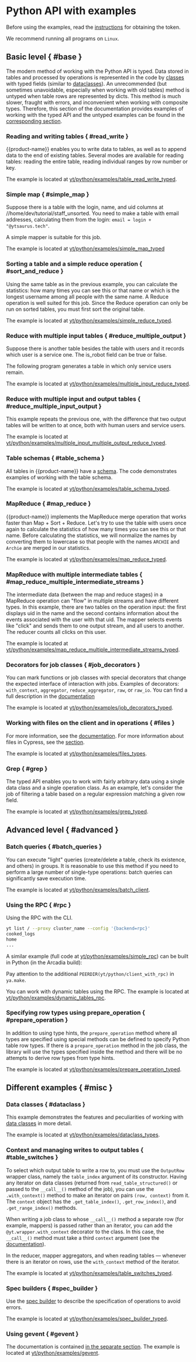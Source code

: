 # Python API with examples

Before using the examples, read the [instructions](../../../user-guide/storage/auth.md) for obtaining the token.

We recommend running all programs on `Linux`.

## Basic level { #base }

The modern method of working with the Python API is typed.
Data stored in tables and processed by operations is represented in the code by [classes](../../../api/python/userdoc.md#dataclass) with typed fields (similar to [dataclasses](https://docs.python.org/3/library/dataclasses.html)). An unrecommended (but sometimes unavoidable, especially when working with old tables) method is untyped when table rows are represented by dicts.
This method is much slower, fraught with errors, and inconvenient when working with composite types. Therefore, this section of the documentation provides examples of working with the typed API and the untyped examples can be found in the [corresponding section](#untyped_tutorial).

### Reading and writing tables { #read_write }

{{product-name}} enables you to write data to tables, as well as to append data to the end of existing tables. Several modes are available for reading tables: reading the entire table, reading individual ranges by row number or key.

The example is located at [yt/python/examples/table_read_write_typed](https://github.com/ytsaurus/ytsaurus/tree/main/yt/python/examples/table_read_write_typed).

### Simple map { #simple_map }

Suppose there is a table with the login, name, and uid columns at //home/dev/tutorial/staff_unsorted.
You need to make a table with email addresses, calculating them from the login: `email = login + "@ytsaurus.tech"`.

A simple mapper is suitable for this job.

The example is located at [yt/python/examples/simple_map_typed](https://github.com/ytsaurus/ytsaurus/tree/main/yt/python/examples/simple_map_typed)

### Sorting a table and a simple reduce operation { #sort_and_reduce }

Using the same table as in the previous example, you can calculate the statistics: how many times you can see this or that name or which is the longest username among all people with the same name. A Reduce operation is well suited for this job. Since the Reduce operation can only be run on sorted tables, you must first sort the original table.

The example is located at [yt/python/examples/simple_reduce_typed](https://github.com/ytsaurus/ytsaurus/tree/main/yt/python/examples/simple_reduce_typed).

### Reduce with multiple input tables { #reduce_multiple_output }

Suppose there is another table besides the table with users and it records which user is a service one. The is_robot field can be true or false.

The following program generates a table in which only service users remain.

The example is located at [yt/python/examples/multiple_input_reduce_typed](https://github.com/ytsaurus/ytsaurus/tree/main/yt/python/examples/multiple_input_reduce_typed).

### Reduce with multiple input and output tables { #reduce_multiple_input_output }

This example repeats the previous one, with the difference that two output tables will be written to at once, both with human users and service users.

The example is located at [yt/python/examples/multiple_input_multiple_output_reduce_typed](https://github.com/ytsaurus/ytsaurus/tree/main/yt/python/examples/multiple_input_multiple_output_reduce_typed).

### Table schemas { #table_schema }

All tables in {{product-name}} have a [schema](../../../api/python/userdoc.md#table_schema).
The code demonstrates examples of working with the table schema.

The example is located at [yt/python/examples/table_schema_typed](https://github.com/ytsaurus/ytsaurus/tree/main/yt/python/examples/table_schema_typed).

### MapReduce { #map_reduce }

{{product-name}} implements the MapReduce merge operation that works faster than Map + Sort + Reduce. Let's try to use the table with users once again to calculate the statistics of how many times you can see this or that name. Before calculating the statistics, we will normalize the names by converting them to lowercase so that people with the names `ARCHIE` and `Archie` are merged in our statistics.

The example is located at [yt/python/examples/map_reduce_typed](https://github.com/ytsaurus/ytsaurus/tree/main/yt/python/examples/map_reduce_typed).

### MapReduce with multiple intermediate tables { #map_reduce_multiple_intermediate_streams }

The intermediate data (between the map and reduce stages) in a MapReduce operation can "flow" in multiple streams and have different types. In this example, there are two tables on the operation input: the first displays uid in the name and the second contains information about the events associated with the user with that uid. The mapper selects events like "click" and sends them to one output stream, and all users to another. The reducer counts all clicks on this user.

The example is located at [yt/python/examples/map_reduce_multiple_intermediate_streams_typed](https://github.com/ytsaurus/ytsaurus/tree/main/yt/python/examples/map_reduce_multiple_intermediate_streams_typed).

### Decorators for job classes { #job_decorators }

You can mark functions or job classes with special decorators that change the expected interface of interaction with jobs.
Examples of decorators: `with_context`, `aggregator`, `reduce_aggregator`, `raw`, or `raw_io`. You can find a full description in the [documentation](../../../api/python/userdoc.md#python_decorators)

The example is located at [yt/python/examples/job_decorators_typed](https://github.com/ytsaurus/ytsaurus/tree/main/yt/python/examples/job_decorators_typed).

### Working with files on the client and in operations { #files }
For more information, see the [documentation](../../../api/python/userdoc.md#file_commands).
For more information about files in Cypress, see the [section](../../../user-guide/storage/files.md).

The example is located at [yt/python/examples/files_types](https://github.com/ytsaurus/ytsaurus/tree/main/yt/python/examples/files_types).

### Grep { #grep }
The typed API enables you to work with fairly arbitrary data using a single data class and a single operation class. As an example, let's consider the job of filtering a table based on a regular expression matching a given row field.

The example is located at [yt/python/examples/grep_typed](https://github.com/ytsaurus/ytsaurus/tree/main/yt/python/examples/grep_typed).

## Advanced level { #advanced }

### Batch queries { #batch_queries }

You can execute "light" queries (create/delete a table, check its existence, and others) in groups. It is reasonable to use this method if you need to perform a large number of single-type operations: batch queries can significantly save execution time.

The example is located at [yt/python/examples/batch_client](https://github.com/ytsaurus/ytsaurus/tree/main/yt/python/examples/batch_client).

### Using the RPC { #rpc }

Using the RPC with the CLI.

```bash
yt list / --proxy cluster_name --config '{backend=rpc}'
cooked_logs
home
...
```

A similar example (full code at [yt/python/examples/simple_rpc](https://github.com/ytsaurus/ytsaurus/tree/main/yt/python/examples/simple_rpc)) can be built in Python (in the Arcadia build):

Pay attention to the additional `PEERDIR(yt/python/client_with_rpc)` in `ya.make`.

You can work with dynamic tables using the RPC.
The example is located at [yt/python/examples/dynamic_tables_rpc](https://github.com/ytsaurus/ytsaurus/tree/main/yt/python/examples/dynamic_tables_rpc).

### Specifying row types using prepare_operation { #prepare_operation }

In addition to using type hints, the `prepare_operation` method where all types are specified using special methods can be defined to specify Python table row types. If there is a `prepare_operation` method in the job class, the library will use the types specified inside the method and there will be no attempts to derive row types from type hints.

The example is located at [yt/python/examples/prepare_operation_typed](https://github.com/ytsaurus/ytsaurus/tree/main/yt/python/examples/prepare_operation_typed).

## Different examples { #misc }

### Data classes { #dataclass }

This example demonstrates the features and peculiarities of working with [data classes](../../../api/python/userdoc.md#dataclass) in more detail.

The example is located at [yt/python/examples/dataclass_types](https://github.com/ytsaurus/ytsaurus/tree/main/yt/python/examples/dataclass_types).

### Context and managing writes to output tables { #table_switches }

To select which output table to write a row to, you must use the `OutputRow` wrapper class, namely the `table_index` argument of its constructor. Having any iterator on data classes (returned from `read_table_structured()` or passed to the `__call__()` method of the job), you can use the `.with_context()` method to make an iterator on pairs `(row, context)` from it. The `context` object has the `.get_table_index()`, `.get_row_index()`, and `.get_range_index()` methods.

When writing a job class to whose `__call__()` method a separate row (for example, mappers) is passed rather than an iterator, you can add the `@yt.wrapper.with_context` decorator to the class. In this case, the `__call__()` method must take a third `context` argument (see the [documentation](../../../api/python/userdoc.md#python_decorators)).

In the reducer, mapper aggregators, and when reading tables — whenever there is an iterator on rows, use the `with_context` method of the iterator.

The example is located at [yt/python/examples/table_switches_typed](https://github.com/ytsaurus/ytsaurus/tree/main/yt/python/examples/table_switches_typed).

### Spec builders { #spec_builder }

Use the [spec builder](../../../api/python/userdoc.md#spec_builder) to describe the specification of operations to avoid errors.

The example is located at [yt/python/examples/spec_builder_typed](https://github.com/ytsaurus/ytsaurus/tree/main/yt/python/examples/spec_builder_typed).

### Using gevent { #gevent }

The documentation is contained [in the separate section](../../../api/python/userdoc.md#gevent).
The example is located at [yt/python/examples/gevent](https://github.com/ytsaurus/ytsaurus/tree/main/yt/python/examples/gevent).
